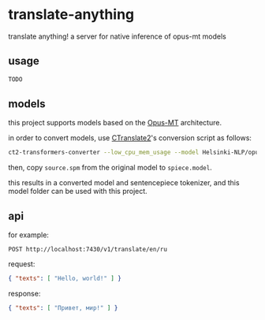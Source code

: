 
# translate-anything

translate anything! a server for native inference of opus-mt models

## usage

```sh
TODO
```

## models

this project supports models based on the [Opus-MT](https://github.com/Helsinki-NLP/Opus-MT) architecture.

in order to convert models, use [CTranslate2](https://github.com/OpenNMT/CTranslate2)'s conversion script as follows:

```sh
ct2-transformers-converter --low_cpu_mem_usage --model Helsinki-NLP/opus-mt-ru-en --output_dir /path/to/ct2-opus-mt-ru-en-f32
```

then, copy `source.spm` from the original model to `spiece.model`.

this results in a converted model and sentencepiece tokenizer, and this model folder can be used with this project.

## api

for example:

`POST http://localhost:7430/v1/translate/en/ru`

request:
```json
{ "texts": [ "Hello, world!" ] }
```

response:
```json
{ "texts": [ "Привет, мир!" ] }
```
